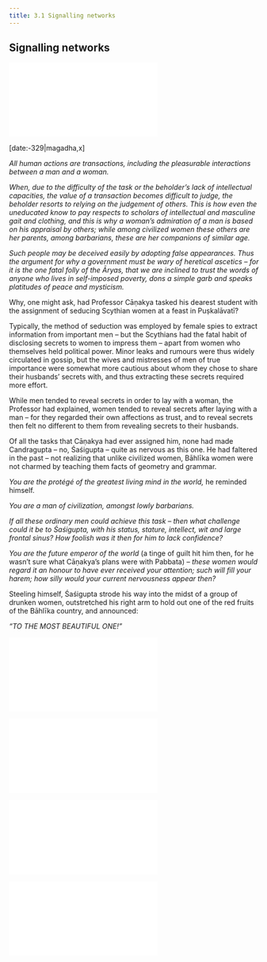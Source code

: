 ```yaml
---
title: 3.1 Signalling networks
---
```

## Signalling networks

![obtain_woman](../specials/quotes/misc/obtain_woman.md)

[date:-329|magadha,x]

_All human actions are transactions, including the pleasurable interactions between a man and a woman._

_When, due to the difficulty of the task or the beholder’s lack of intellectual capacities, the value of a transaction becomes difficult to judge, the beholder resorts to relying on the judgement of others. This is how even the uneducated know to pay respects to scholars of intellectual and masculine gait and clothing, and this is why a woman’s admiration of a man is based on his appraisal by others; while among civilized women these others are her parents, among barbarians, these are her companions of similar age._

_Such people may be deceived easily by adopting false appearances. Thus the argument for why a government must be wary of heretical ascetics – for it is the one fatal folly of the Āryas, that we are inclined to trust the words of anyone who lives in self-imposed poverty, dons a simple garb and speaks platitudes of peace and mysticism._

Why, one might ask, had Professor Cāṇakya tasked his dearest student with the assignment of seducing Scythian women at a feast in Puṣkalāvatī?

Typically, the method of seduction was employed by female spies to extract information from important men – but the Scythians had the fatal habit of disclosing secrets to women to impress them – apart from women who themselves held political power. Minor leaks and rumours were thus widely circulated in gossip, but the wives and mistresses of men of true importance were somewhat more cautious about whom they chose to share their husbands’ secrets with, and thus extracting these secrets required more effort.

While men tended to reveal secrets in order to lay with a woman, the Professor had explained, women tended to reveal secrets after laying with a man – for they regarded their own affections as trust, and to reveal secrets then felt no different to them from revealing secrets to their husbands.

Of all the tasks that Cāṇakya had ever assigned him, none had made Candragupta – no, Śaśigupta – quite as nervous as this one. He had faltered in the past – not realizing that unlike civilized women, Bāhlīka women were not charmed by teaching them facts of geometry and grammar.

_You are the protégé of the greatest living mind in the world,_ he reminded himself.

_You are a man of civilization, amongst lowly barbarians._

_If all these ordinary men could achieve this task – then what challenge could it be to Śaśigupta, with his status, stature, intellect, wit and large frontal sinus? How foolish was it then for him to lack confidence?_

_You are the future emperor of the world_ (a tinge of guilt hit him then, for he wasn’t sure what Cāṇakya’s plans were with Pabbata) _– these women would regard it an honour to have ever received your attention; such will fill your harem; how silly would your current nervousness appear then?_

Steeling himself, Śaśigupta strode his way into the midst of a group of drunken women, outstretched his right arm to hold out one of the red fruits of the Bāhlīka country, and announced:

_“TO THE MOST BEAUTIFUL ONE!”_

![apple](../specials/quotes/greek/apple.md)

![2.7_ayodhya_1](../vasudeva/2.7_ayodhya_1.md)

![gita_3](../specials/quotes/misc/gita_3.md)

![2.7_ayodhya_2](../vasudeva/2.7_ayodhya_2.md)